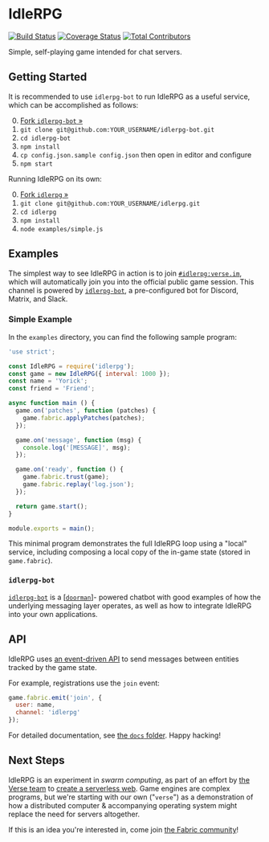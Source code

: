 # IdleRPG
[![Build Status](https://img.shields.io/travis/FabricLabs/idlerpg.svg?branch=master&style=flat-square)](https://travis-ci.org/FabricLabs/idlerpg)
[![Coverage Status](https://img.shields.io/coveralls/FabricLabs/idlerpg.svg?style=flat-square)](https://coveralls.io/r/FabricLabs/idlerpg)
[![Total Contributors](https://img.shields.io/github/contributors/FabricLabs/idlerpg.svg?style=flat-square)](https://github.com/FabricLabs/idlerpg/contributors)

Simple, self-playing game intended for chat servers.

## Getting Started
It is recommended to use `idlerpg-bot` to run IdleRPG as a useful service, which
can be accomplished as follows:

0. [Fork `idlerpg-bot` »][fork-idlerpg-bot]
1. `git clone git@github.com:YOUR_USERNAME/idlerpg-bot.git`
2. `cd idlerpg-bot`
3. `npm install`
4. `cp config.json.sample config.json` then open in editor and configure
5. `npm start`

Running IdleRPG on its own:

0. [Fork `idlerpg` »][fork-idlerpg-bot]
1. `git clone git@github.com:YOUR_USERNAME/idlerpg.git`
2. `cd idlerpg`
3. `npm install`
4. `node examples/simple.js`

## Examples
The simplest way to see IdleRPG in action is to join [`#idlerpg:verse.im`][chat],
which will automatically join you into the official public game session.  This
channel is powered by [`idlerpg-bot`][bot], a pre-configured bot for Discord,
Matrix, and Slack.

### Simple Example
In the `examples` directory, you can find the following sample program:

```js
'use strict';

const IdleRPG = require('idlerpg');
const game = new IdleRPG({ interval: 1000 });
const name = 'Yorick';
const friend = 'Friend';

async function main () {
  game.on('patches', function (patches) {
    game.fabric.applyPatches(patches);
  });

  game.on('message', function (msg) {
    console.log('[MESSAGE]', msg);
  });

  game.on('ready', function () {
    game.fabric.trust(game);
    game.fabric.replay('log.json');
  });

  return game.start();
}

module.exports = main();
```

This minimal program demonstrates the full IdleRPG loop using a "local" service,
including composing a local copy of the in-game state (stored in `game.fabric`).

### `idlerpg-bot`
[`idlerpg-bot`][bot] is a [[`doorman`](https://github.com/FabricLabs/doorman)]-
powered chatbot with good examples of how the underlying messaging layer
operates, as well as how to integrate IdleRPG into your own applications.

## API
IdleRPG uses [an event-driven API][fabric-events] to send messages between
entities tracked by the game state.

For example, registrations use the `join` event:

```js
game.fabric.emit('join', {
  user: name,
  channel: 'idlerpg'
});
```

For detailed documentation, see [the `docs` folder][docs].  Happy hacking!

## Next Steps
IdleRPG is an experiment in _swarm computing_, as part of an effort by [the
Verse team][verse-team] to [create a serverless web][fabric].  Game engines are
complex programs, but we're starting with our own ("`verse`") as a demonstration
of how a distributed computer &amp; accompanying operating system might replace
the need for servers altogether.

If this is an idea you're interested in, come join [the Fabric
community][fabric-community]!

[bot]: https://github.com/FabricLabs/idlerpg-bot
[chat]: https://chat.verse.im/#/room/#idlerpg:verse.im
[doorman]: https://github.com/FabricLabs/doorman
[fabric-events]: https://dev.fabric.pub/docs
[verse-team]: https://verse.im/people
[docs]: docs
[fork-idlerpg]: https://github.com/FabricLabs/idlerpg#fork-destination-box
[fork-idlerpg-bot]: https://github.com/FabricLabs/idlerpg-bot#fork-destination-box
[fabric]: https://fabric.fm
[fabric-community]: https://fabric.pub
